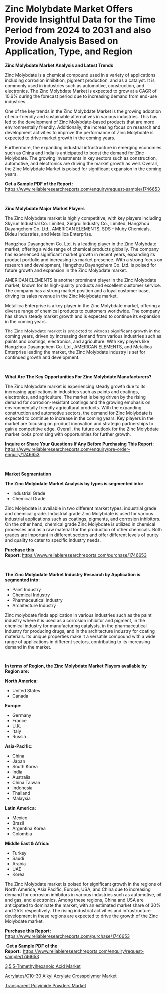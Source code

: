 <p><h1>Zinc Molybdate Market Offers Provide Insightful Data for the Time Period from 2024 to 2031 and also Provide Analysis Based on Application, Type, and Region</h1></p><p><strong>Zinc Molybdate Market Analysis and Latest Trends</strong></p>
<p><p>Zinc Molybdate is a chemical compound used in a variety of applications including corrosion inhibition, pigment production, and as a catalyst. It is commonly used in industries such as automotive, construction, and electronics. The Zinc Molybdate Market is expected to grow at a CAGR of 10.6% during the forecast period due to increasing demand from end-use industries. </p><p>One of the key trends in the Zinc Molybdate Market is the growing adoption of eco-friendly and sustainable alternatives in various industries. This has led to the development of Zinc Molybdate-based products that are more environmentally friendly. Additionally, the increasing focus on research and development activities to improve the performance of Zinc Molybdate is expected to drive market growth in the coming years.</p><p>Furthermore, the expanding industrial infrastructure in emerging economies such as China and India is anticipated to boost the demand for Zinc Molybdate. The growing investments in key sectors such as construction, automotive, and electronics are driving the market growth as well. Overall, the Zinc Molybdate Market is poised for significant expansion in the coming years.</p></p>
<p><strong>Get a Sample PDF of the Report:&nbsp;</strong> <a href="https://www.reliableresearchreports.com/enquiry/request-sample/1746653">https://www.reliableresearchreports.com/enquiry/request-sample/1746653</a></p>
<p>&nbsp;</p>
<p><strong>Zinc Molybdate Major Market Players</strong></p>
<p><p>The Zinc Molybdate market is highly competitive, with key players including Skyrun Industrial Co. Limited, Xingrui Industry Co., Limited, Hangzhou Dayangchem Co. Ltd., AMERICAN ELEMENTS, SDS - Muby Chemicals, Dideu Industries, and Metallica Enterprise.</p><p>Hangzhou Dayangchem Co. Ltd. is a leading player in the Zinc Molybdate market, offering a wide range of chemical products globally. The company has experienced significant market growth in recent years, expanding its product portfolio and increasing its market presence. With a strong focus on research and development, Hangzhou Dayangchem Co. Ltd. is poised for future growth and expansion in the Zinc Molybdate market.</p><p>AMERICAN ELEMENTS is another prominent player in the Zinc Molybdate market, known for its high-quality products and excellent customer service. The company has a strong market position and a loyal customer base, driving its sales revenue in the Zinc Molybdate market.</p><p>Metallica Enterprise is a key player in the Zinc Molybdate market, offering a diverse range of chemical products to customers worldwide. The company has shown steady market growth and is expected to continue its expansion in the coming years.</p><p>The Zinc Molybdate market is projected to witness significant growth in the coming years, driven by increasing demand from various industries such as paints and coatings, electronics, and agriculture. With key players like Hangzhou Dayangchem Co. Ltd., AMERICAN ELEMENTS, and Metallica Enterprise leading the market, the Zinc Molybdate industry is set for continued growth and development.</p></p>
<p>&nbsp;</p>
<p><strong>What Are The Key Opportunities For Zinc Molybdate Manufacturers?</strong></p>
<p><p>The Zinc Molybdate market is experiencing steady growth due to its increasing applications in industries such as paints and coatings, electronics, and agriculture. The market is being driven by the rising demand for corrosion-resistant coatings and the growing emphasis on environmentally friendly agricultural products. With the expanding construction and automotive sectors, the demand for Zinc Molybdate is expected to continue to increase in the coming years. Key players in the market are focusing on product innovation and strategic partnerships to gain a competitive edge. Overall, the future outlook for the Zinc Molybdate market looks promising with opportunities for further growth.</p></p>
<p><strong>Inquire or Share Your Questions If Any Before Purchasing This Report:</strong> <a href="https://www.reliableresearchreports.com/enquiry/pre-order-enquiry/1746653">https://www.reliableresearchreports.com/enquiry/pre-order-enquiry/1746653</a></p>
<p>&nbsp;</p>
<p><strong>Market Segmentation</strong></p>
<p><strong>The Zinc Molybdate Market Analysis by types is segmented into:</strong></p>
<p><ul><li>Industrial Grade</li><li>Chemical Grade</li></ul></p>
<p><p>Zinc Molybdate is available in two different market types: industrial grade and chemical grade. Industrial grade Zinc Molybdate is used for various industrial applications such as coatings, pigments, and corrosion inhibitors. On the other hand, chemical grade Zinc Molybdate is utilized in chemical processes and as a raw material for the production of other chemicals. Both grades are important in different sectors and offer different levels of purity and quality to cater to specific industry needs.</p></p>
<p><strong>Purchase this Report:&nbsp;</strong><a href="https://www.reliableresearchreports.com/purchase/1746653">https://www.reliableresearchreports.com/purchase/1746653</a></p>
<p>&nbsp;</p>
<p><strong>The Zinc Molybdate Market Industry Research by Application is segmented into:</strong></p>
<p><ul><li>Paint Industry</li><li>Chemical Industry</li><li>Pharmaceutical Industry</li><li>Architecture Industry</li></ul></p>
<p><p>Zinc molybdate finds application in various industries such as the paint industry where it is used as a corrosion inhibitor and pigment, in the chemical industry for manufacturing catalysts, in the pharmaceutical industry for producing drugs, and in the architecture industry for coating materials. Its unique properties make it a versatile compound with a wide range of applications in different sectors, contributing to its increasing demand in the market.</p></p>
<p>&nbsp;</p>
<p><strong>In terms of Region, the Zinc Molybdate Market Players available by Region are:</strong></p>
<p>
    <p> <strong> North America: </strong>
        <ul>
            <li>United States</li>
            <li>Canada</li>
        </ul>
        </p> 
    <p> <strong> Europe: </strong>
        <ul>
            <li>Germany</li>
            <li>France</li>
            <li>U.K.</li>
            <li>Italy</li>
            <li>Russia</li>
        </ul>
        </p> 
    <p> <strong> Asia-Pacific: </strong>
        <ul>
            <li>China</li>
            <li>Japan</li>
            <li>South Korea</li>
            <li>India</li>
            <li>Australia</li>
            <li>China Taiwan</li>
            <li>Indonesia</li>
            <li>Thailand</li>
            <li>Malaysia</li>
        </ul>
        </p> 
    <p> <strong> Latin America: </strong>
        <ul>
            <li>Mexico</li>
            <li>Brazil</li>
            <li>Argentina Korea</li>
            <li>Colombia</li>
        </ul>
        </p> 
    <p> <strong> Middle East & Africa: </strong>
        <ul>
            <li>Turkey</li>
            <li>Saudi</li>
            <li>Arabia</li>
            <li>UAE</li>
            <li>Korea</li>
        </ul>
    </p>
    </p>
<p><p>The Zinc Molybdate market is poised for significant growth in the regions of North America, Asia Pacific, Europe, USA, and China due to increasing demand for corrosion inhibitors in various industries such as automotive, oil and gas, and electronics. Among these regions, China and USA are anticipated to dominate the market, with an estimated market share of 30% and 25% respectively. The rising industrial activities and infrastructure development in these regions are expected to drive the growth of the Zinc Molybdate market.</p></p>
<p><strong>Purchase this Report: </strong><a href="https://www.reliableresearchreports.com/purchase/1746653">https://www.reliableresearchreports.com/purchase/1746653</a></p>
<p>&nbsp;<strong>Get a Sample PDF of the Report:&nbsp;&nbsp;</strong><a href="https://www.reliableresearchreports.com/enquiry/request-sample/1746653">https://www.reliableresearchreports.com/enquiry/request-sample/1746653</a></p>
<p><strong></strong></p>
<p><p><a href="https://view.publitas.com/reportprime-1/35-5-tnmethylhexanoic-acid-market-growth-market-trends-covid-19-impact-and-forecasts-for-period-from-2023-2030/">3,5,5-Tnmethylhexanoic Acid Market</a></p><p><a href="https://view.publitas.com/reportprime-1/acrylates-c10-30-alkyl-acrylate-crosspolymer-market-insights-market-players-and-forecast-till-2030/">Acrylates/C10-30 Alkyl Acrylate Crosspolymer Market</a></p><p><a href="https://view.publitas.com/reportprime-1/transparent-polyimide-powders-market-size-evaluating-its-market-trends-growth-and-projections-2023-2030/">Transparent Polyimide Powders Market</a></p></p>